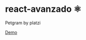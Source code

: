 # react-avanzado ⚛️

Petgram by platzi

[Demo](https://petgram-johnaagudelo.johnaagudelo.now.sh/)


